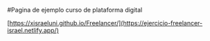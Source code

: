 #Pagina de ejemplo curso de plataforma digital 

[https://xisraeluni.github.io/Freelancer/](https://ejercicio-freelancer-israel.netlify.app/)
